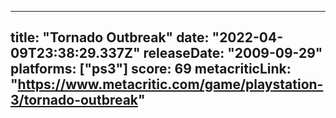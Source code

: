 
---
title: "Tornado Outbreak"
date: "2022-04-09T23:38:29.337Z"
releaseDate: "2009-09-29"
platforms: ["ps3"]
score: 69
metacriticLink: "https://www.metacritic.com/game/playstation-3/tornado-outbreak"
---
